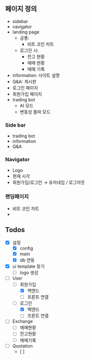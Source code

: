 
## 페이지 정의
- sidebar
- navigator
- landing page
	- 공통:
		- 비트 코인 차트
	- 로그인 시:
		- 잔고 현황
		- 매매 현황
		- 매매 기록
- information: 사이트 설명
- Q&A: 게시판
- 로그인 페이지
- 회원가입 페이지
- trading bot
	- AI 모드
	- 변동성 돌파 모드

### Side bar
- trading bot
- information
- Q&A


### Navigator
- Logo
- 현재 시각
- 회원가입/로그인 → 유저네임 / 로그아웃

### 랜딩페이지
- 비트 코인 차트
- 


## Todos
- [x] 설정
	- [x] config
	- [x] main
	- [x] db 연동
- [x] ui template 찾기
	- [ ] logo 생성
- [ ] User
	- [ ] 회원가입
		- [x] 백엔드
		- [ ] 프론트 연결
	- [ ] 로그인
		- [x] 벡엔드
		- [ ] 프론트 연결
- [ ] Exchange
	- [ ] 매매현황
	- [ ] 잔고현황
	- [ ] 매매기록
- [ ] Quotation
	- [ ] 
